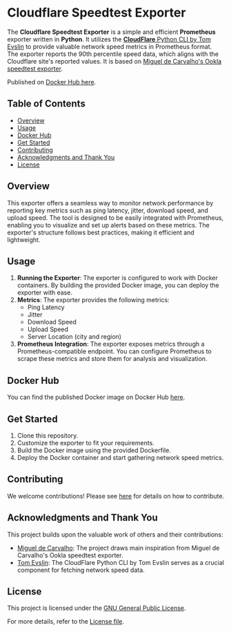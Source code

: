 # Cloudflare Speedtest Exporter

The **Cloudflare Speedtest Exporter** is a simple and efficient **Prometheus** exporter written in **Python**.
It utilizes the [**CloudFlare** Python CLI by Tom Evslin](https://pypi.org/project/cloudflarepycli) to provide valuable network speed metrics in Prometheus format.
The exporter reports the 90th percentile speed data, which aligns with the Cloudflare site's reported values.
It is based on [Miguel de Carvalho's Ookla speedtest exporter](https://github.com/MiguelNdeCarvalho/speedtest-exporter).

Published on [Docker Hub here](https://hub.docker.com/r/redorbluepill/cloudflare-speedtest-exporter).

## Table of Contents
- [Overview](#overview)
- [Usage](#usage)
- [Docker Hub](#docker-hub)
- [Get Started](#get-started)
- [Contributing](#contributing)
- [Acknowledgments and Thank You](#acknowledgments-and-thank-you)
- [License](#license)

## Overview

This exporter offers a seamless way to monitor network performance by reporting key metrics such as ping latency, jitter, download speed, and upload speed.
The tool is designed to be easily integrated with Prometheus, enabling you to visualize and set up alerts based on these metrics.
The exporter's structure follows best practices, making it efficient and lightweight.

## Usage

1. **Running the Exporter**: The exporter is configured to work with Docker containers.
By building the provided Docker image, you can deploy the exporter with ease.
2. **Metrics**: The exporter provides the following metrics:
    - Ping Latency
    - Jitter
    - Download Speed
    - Upload Speed
    - Server Location (city and region)
3. **Prometheus Integration**: The exporter exposes metrics through a Prometheus-compatible endpoint.
You can configure Prometheus to scrape these metrics and store them for analysis and visualization.

## Docker Hub

You can find the published Docker image on Docker Hub [here](https://hub.docker.com/r/redorbluepill/cloudflare-speedtest-exporter).

## Get Started

1. Clone this repository.
2. Customize the exporter to fit your requirements.
3. Build the Docker image using the provided Dockerfile.
4. Deploy the Docker container and start gathering network speed metrics.

## Contributing

We welcome contributions! Please see [here](CONTRIBUTING.md) for details on how to contribute.

## Acknowledgments and Thank You

This project builds upon the valuable work of others and their contributions:

- [Miguel de Carvalho](https://github.com/MiguelNdeCarvalho): The project draws main inspiration from Miguel de Carvalho's Ookla speedtest exporter.
- [Tom Evslin](https://github.com/tevslin): The CloudFlare Python CLI by Tom Evslin serves as a crucial component for fetching network speed data.

## License

This project is licensed under the [GNU General Public License](https://www.gnu.org/licenses/gpl-3.0.en.html).

For more details, refer to the [License file](./LICENSE).
